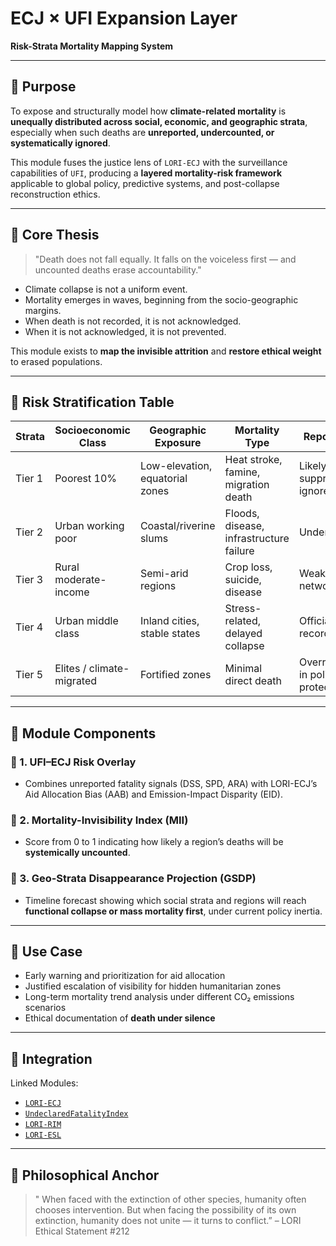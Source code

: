 # ECJ × UFI Expansion Layer
**Risk-Strata Mortality Mapping System**

---

## 🎯 Purpose

To expose and structurally model how **climate-related mortality** is **unequally distributed across social, economic, and geographic strata**, especially when such deaths are **unreported, undercounted, or systematically ignored**.

This module fuses the justice lens of `LORI-ECJ` with the surveillance capabilities of `UFI`, producing a **layered mortality-risk framework** applicable to global policy, predictive systems, and post-collapse reconstruction ethics.

---

## 🧬 Core Thesis

> "Death does not fall equally. It falls on the voiceless first — and uncounted deaths erase accountability."

- Climate collapse is not a uniform event.
- Mortality emerges in waves, beginning from the socio-geographic margins.
- When death is not recorded, it is not acknowledged.
- When it is not acknowledged, it is not prevented.

This module exists to **map the invisible attrition** and **restore ethical weight** to erased populations.

---

## 🔻 Risk Stratification Table

| Strata | Socioeconomic Class | Geographic Exposure | Mortality Type | Reporting Risk |
|--------|----------------------|----------------------|----------------|----------------|
| Tier 1 | Poorest 10% | Low-elevation, equatorial zones | Heat stroke, famine, migration death | Likely suppressed or ignored |
| Tier 2 | Urban working poor | Coastal/riverine slums | Floods, disease, infrastructure failure | Underreported |
| Tier 3 | Rural moderate-income | Semi-arid regions | Crop loss, suicide, disease | Weak reporting networks |
| Tier 4 | Urban middle class | Inland cities, stable states | Stress-related, delayed collapse | Officially recorded |
| Tier 5 | Elites / climate-migrated | Fortified zones | Minimal direct death | Overrepresented in policy protections |

---

## 🔬 Module Components

### 🔹 1. UFI–ECJ Risk Overlay
- Combines unreported fatality signals (DSS, SPD, ARA) with LORI-ECJ’s Aid Allocation Bias (AAB) and Emission-Impact Disparity (EID).

### 🔹 2. Mortality-Invisibility Index (MII)
- Score from 0 to 1 indicating how likely a region’s deaths will be **systemically uncounted**.

### 🔹 3. Geo-Strata Disappearance Projection (GSDP)
- Timeline forecast showing which social strata and regions will reach **functional collapse or mass mortality first**, under current policy inertia.

---

## 📡 Use Case

- Early warning and prioritization for aid allocation
- Justified escalation of visibility for hidden humanitarian zones
- Long-term mortality trend analysis under different CO₂ emissions scenarios
- Ethical documentation of **death under silence**

---

## 📁 Integration

Linked Modules:
- [`LORI-ECJ`](../LORI-ECJ.md)
- [`UndeclaredFatalityIndex`](../UndeclaredFatalityIndex.md)
- [`LORI-RIM`](../LORI-RIM.md)
- [`LORI-ESL`](../LORI-ESL.md)

---

## 📜 Philosophical Anchor

>" When faced with the extinction of other species, humanity often chooses intervention.
But when facing the possibility of its own extinction, humanity does not unite — it turns to conflict.”
>                                                                         – LORI Ethical Statement #212
